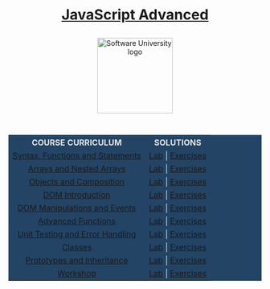 <!DOCTYPE html>
<html lang="en">

<head>
    <meta charset="UTF-8">
    <meta http-equiv="X-UA-Compatible" content="IE=edge">
    <meta name="viewport" content="width=device-width, initial-scale=1.0">
</head>

<body>
    <div align="center">
        <h1 style="color:white">
            <a href="https://github.com/beinsaduno/SoftUni-Software-Engineering/tree/main/JavaScript/M03_JavaScriptAdvanced/L00_CourseIntroduction"
                target="_blank">JavaScript Advanced</a>
        </h1>
        <a href="https://softuni.bg/curriculum" target="_blank">
            <img src="https://upload.wikimedia.org/wikipedia/commons/7/76/Logo_Software_University_%28SoftUni%29_-_blue.png"
                alt="Software University logo" style="position:relative; width:150px; padding:10px; margin: 0 auto;">
        </a>
    </div>
    <br>
    <div align="center">
        <table style="width:100%; max-width:1000px; background-color:#234465; color:#e4e4e4">
            <tr>
                <th style="text-align:center; vertical-align: middle;">COURSE CURRICULUM</th>
                <th style="text-align:center; vertical-align: middle;">SOLUTIONS</th>
            </tr>
            <tr>
                <td style="text-align:center; vertical-align: middle;">
                    <a href="https://github.com/beinsaduno/SoftUni-Software-Engineering/tree/main/JavaScript/M03_JavaScriptAdvanced/L01_SyntaxFunctionsAndStatements/Presentation"
                        target="_blank">Syntax, Functions and Statements</a>
                </td>
                <td style="text-align:center; vertical-align: middle;">
                    <a href="https://github.com/beinsaduno/SoftUni-Software-Engineering/tree/main/JavaScript/M03_JavaScriptAdvanced/L01_SyntaxFunctionsAndStatements/Lab"
                        target="_blank">Lab</a> |
                    <a href="https://github.com/beinsaduno/SoftUni-Software-Engineering/tree/main/JavaScript/M03_JavaScriptAdvanced/L01_SyntaxFunctionsAndStatements/Exercises"
                        target="_blank">Exercises</a>
                </td>
            </tr>
            <tr>
                <td style="text-align:center; vertical-align: middle;">
                    <a href="https://github.com/beinsaduno/SoftUni-Software-Engineering/tree/main/JavaScript/M03_JavaScriptAdvanced/L02_ArraysAndNestedArrays/Presentation"
                        target="_blank">Arrays and Nested Arrays</a>
                </td>
                <td style="text-align:center; vertical-align: middle;">
                    <a href="https://github.com/beinsaduno/SoftUni-Software-Engineering/tree/main/JavaScript/M03_JavaScriptAdvanced/L02_ArraysAndNestedArrays/Lab"
                        target="_blank">Lab</a> |
                    <a href="https://github.com/beinsaduno/SoftUni-Software-Engineering/tree/main/JavaScript/M03_JavaScriptAdvanced/L02_ArraysAndNestedArrays/Exercises"
                        target="_blank">Exercises</a>
                </td>
            </tr>
            <tr>
                <td style="text-align:center; vertical-align: middle;">
                    <a href="https://github.com/beinsaduno/SoftUni-Software-Engineering/tree/main/JavaScript/M03_JavaScriptAdvanced/L03_ObjectsAndComposition/Presentation"
                        target="_blank">Objects and Composition</a>
                </td>
                <td style="text-align:center; vertical-align: middle;">
                    <a href="https://github.com/beinsaduno/SoftUni-Software-Engineering/tree/main/JavaScript/M03_JavaScriptAdvanced/L03_ObjectsAndComposition/Lab"
                        target="_blank">Lab</a> |
                    <a href="https://github.com/beinsaduno/SoftUni-Software-Engineering/tree/main/JavaScript/M03_JavaScriptAdvanced/L03_ObjectsAndComposition/Exercises"
                        target="_blank">Exercises</a>
                </td>
            </tr>
            <tr>
                <td style="text-align:center; vertical-align: middle;">
                    <a href="" target="_blank">DOM Introduction</a>
                </td>
                <td style="text-align:center; vertical-align: middle;">
                    <a href="" target="_blank">Lab</a> |
                    <a href="" target="_blank">Exercises</a>
                </td>
            </tr>
            <tr>
                <td style="text-align:center; vertical-align: middle;">
                    <a href="" target="_blank">DOM Manipulations and Events</a>
                </td>
                <td style="text-align:center; vertical-align: middle;">
                    <a href="" target="_blank">Lab</a> |
                    <a href="" target="_blank">Exercises</a>
                </td>
            </tr>
            <tr>
                <td style="text-align:center; vertical-align: middle;">
                    <a href="" target="_blank">Advanced Functions</a>
                </td>
                <td style="text-align:center; vertical-align: middle;">
                    <a href="" target="_blank">Lab</a> |
                    <a href="" target="_blank">Exercises</a>
                </td>
            </tr>
            <tr>
                <td style="text-align:center; vertical-align: middle;">
                    <a href="" target="_blank">Unit Testing and Error Handling</a>
                </td>
                <td style="text-align:center; vertical-align: middle;">
                    <a href="" target="_blank">Lab</a> |
                    <a href="" target="_blank">Exercises</a>
                </td>
            </tr>
            <tr>
                <td style="text-align:center; vertical-align: middle;">
                    <a href="" target="_blank">Classes</a>
                </td>
                <td style="text-align:center; vertical-align: middle;">
                    <a href="" target="_blank">Lab</a> |
                    <a href="" target="_blank">Exercises</a>
                </td>
            </tr>
            <tr>
                <td style="text-align:center; vertical-align: middle;">
                    <a href="" target="_blank">Prototypes and Inheritance</a>
                </td>
                <td style="text-align:center; vertical-align: middle;">
                    <a href="" target="_blank">Lab</a> |
                    <a href="" target="_blank">Exercises</a>
                </td>
            </tr>
            <tr>
                <td style="text-align:center; vertical-align: middle;">
                    <a href="" target="_blank">Workshop</a>
                </td>
                <td style="text-align:center; vertical-align: middle;">
                    <a href="" target="_blank">Lab</a> |
                    <a href="" target="_blank">Exercises</a>
                </td>
            </tr>
</body>

</html>
